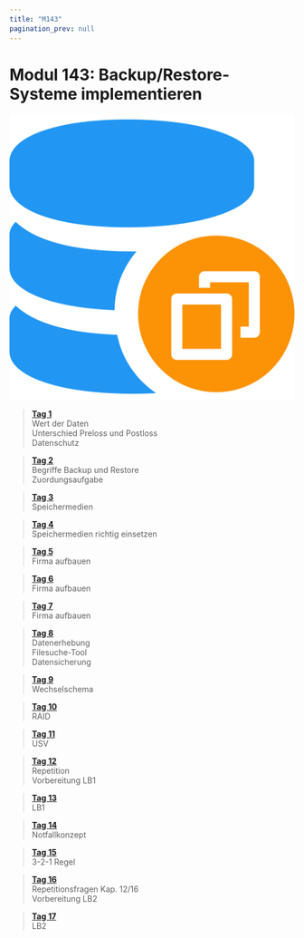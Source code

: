 ```yaml
---
title: "M143"
pagination_prev: null
---
```


# Modul 143: Backup/Restore-Systeme implementieren

![logo_module](/data/m143/backup_logo.png)

> [**Tag 1**](./tag-0001.md)  
> Wert der Daten  
> Unterschied Preloss und Postloss  
> Datenschutz

> [**Tag 2**](./tag-0002.md)  
> Begriffe Backup und Restore  
> Zuordungsaufgabe

> [**Tag 3**](./tag-0003.md)  
> Speichermedien

> [**Tag 4**](./tag-0004.md)  
> Speichermedien richtig einsetzen

> [**Tag 5**](./tag-0005.md)  
> Firma aufbauen

> [**Tag 6**](./tag-0006.md)  
> Firma aufbauen

> [**Tag 7**](./tag-0007.md)  
> Firma aufbauen

> [**Tag 8**](./tag-0008.md)  
> Datenerhebung  
> Filesuche-Tool  
> Datensicherung

> [**Tag 9**](./tag-0009.md)  
> Wechselschema

> [**Tag 10**](./tag-0010.md)  
> RAID

> [**Tag 11**](./tag-0011.md)  
> USV

> [**Tag 12**](./tag-0012.md)  
> Repetition  
> Vorbereitung LB1

> [**Tag 13**](./tag-0013.md)  
> LB1

> [**Tag 14**](./tag-0014.md)  
> Notfallkonzept

> [**Tag 15**](./tag-0015.md)  
> 3-2-1 Regel

> [**Tag 16**](./tag-0016.md)  
> Repetitionsfragen Kap. 12/16  
> Vorbereitung LB2

> [**Tag 17**](./tag-0017.md)  
> LB2
